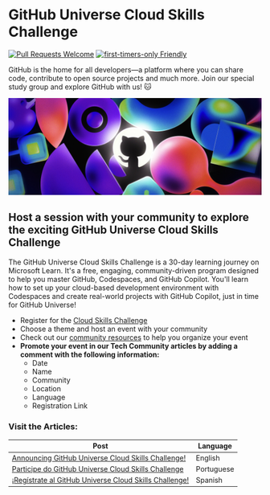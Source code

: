 # GitHub Universe Cloud Skills Challenge

[![Pull Requests Welcome](https://img.shields.io/badge/PRs-welcome-brightgreen.svg?style=flat)](http://makeapullrequest.com)
[![first-timers-only Friendly](https://img.shields.io/badge/first--timers--only-friendly-blue.svg)](http://www.firsttimersonly.com/)

GitHub is the home for all developers—a platform where you can share code, contribute to open source projects and much more. Join our special study group and explore GitHub with us! 🐱

![GitHub](hero-video.jpg)

## Host a session with your community to explore the exciting GitHub Universe Cloud Skills Challenge

The GitHub Universe Cloud Skills Challenge is a 30-day learning journey on Microsoft Learn. It's a free, engaging, community-driven program designed to help you master GitHub, Codespaces, and GitHub Copilot. You'll learn how to set up your cloud-based development environment with Codespaces and create real-world projects with GitHub Copilot, just in time for GitHub Universe!

- Register for the [Cloud Skills Challenge]((https://aka.ms/GitHubUniverseChallenge))
- Choose a theme and host an event with your community 
- Check out our [community resources](/community) to help you organize your event
- **Promote your event in our Tech Community articles by adding a comment with the following information:**
  - Date
  - Name
  - Community
  - Location
  - Language
  - Registration Link

### Visit the Articles:

| Post | Language |
|------|------|
| [Announcing GitHub Universe Cloud Skills Challenge!](https://aka.ms/GitHubUniverseChallenge)     | English     |
| [Participe do GitHub Universe Cloud Skills Challenge](https://aka.ms/github/brasil)     | Portuguese     |
| [¡Regístrate al GitHub Universe Cloud Skills Challenge!](https://techcommunity.microsoft.com/t5/educator-developer-blog/reg%C3%ADstrate-al-github-universe-cloud-skills-challenge/ba-p/3951236?WT.mc_id=academic-109612-abrilu)    | Spanish     |

